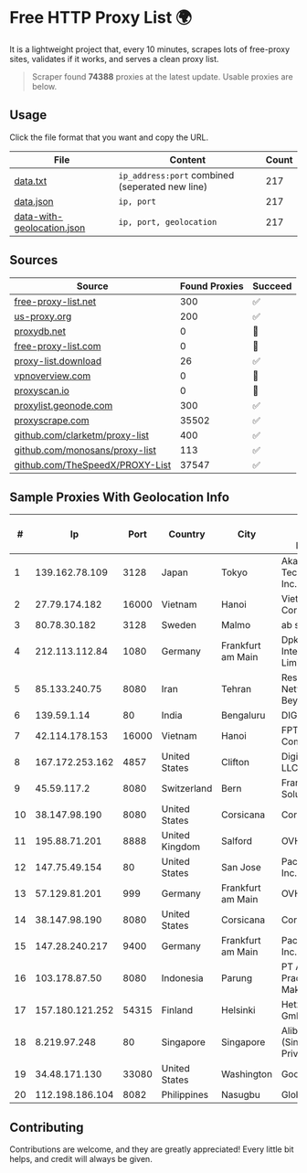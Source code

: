 
# Free HTTP Proxy List 🌍

It is a lightweight project that, every 10 minutes, scrapes lots of free-proxy sites, validates if it works, and serves a clean proxy list.


> Scraper found **74388** proxies at the latest update. Usable proxies are below.

## Usage

Click the file format that you want and copy the URL.


|File|Content|Count|
|----|-------|-----|
|[data.txt](https://raw.githubusercontent.com/themiralay/Proxy-List-World/master/data.txt)|`ip_address:port` combined (seperated new line)|217|
|[data.json](https://raw.githubusercontent.com/themiralay/Proxy-List-World/master/data.json)|`ip, port`|217|
|[data-with-geolocation.json](https://raw.githubusercontent.com/themiralay/Proxy-List-World/master/data-with-geolocation.json)|`ip, port, geolocation`|217|

## Sources

|Source|Found Proxies|Succeed|
|------|-------------|-------|
|[free-proxy-list.net](https://free-proxy-list.net)|300|✅|
|[us-proxy.org](https://www.us-proxy.org)|200|✅|
|[proxydb.net](http://proxydb.net)|0|🚫|
|[free-proxy-list.com](https://free-proxy-list.com/?page=&port=&type%5B%5D=http&type%5B%5D=https&up_time=0&search=Search)|0|🚫|
|[proxy-list.download](https://www.proxy-list.download/HTTP)|26|✅|
|[vpnoverview.com](https://vpnoverview.com/privacy/anonymous-browsing/free-proxy-servers)|0|🚫|
|[proxyscan.io](https://www.proxyscan.io)|0|🚫|
|[proxylist.geonode.com](https://proxylist.geonode.com/api/proxy-list?limit=300&page=1&sort_by=lastChecked&sort_type=desc&protocols=http,https)|300|✅|
|[proxyscrape.com](https://api.proxyscrape.com/v2/?request=displayproxies&protocol=http&timeout=10000&country=all&ssl=all&anonymity=all)|35502|✅|
|[github.com/clarketm/proxy-list](https://raw.githubusercontent.com/clarketm/proxy-list/master/proxy-list-raw.txt)|400|✅|
|[github.com/monosans/proxy-list](https://raw.githubusercontent.com/monosans/proxy-list/main/proxies/http.txt)|113|✅|
|[github.com/TheSpeedX/PROXY-List](https://raw.githubusercontent.com/TheSpeedX/PROXY-List/master/http.txt)|37547|✅|


## Sample Proxies With Geolocation Info

|#|Ip|Port|Country|City|Internet Service Provider|
|-|--|----|-------|----|-------------------------|
|1|139.162.78.109|3128|Japan|Tokyo|Akamai Technologies, Inc.|
|2|27.79.174.182|16000|Vietnam|Hanoi|Viettel Corporation|
|3|80.78.30.182|3128|Sweden|Malmo|ab stract|
|4|212.113.112.84|1080|Germany|Frankfurt am Main|DpkgSoft International Limited|
|5|85.133.240.75|8080|Iran|Tehran|Respina Networks & Beyond PJSC|
|6|139.59.1.14|80|India|Bengaluru|DIGITALOCEAN|
|7|42.114.178.153|16000|Vietnam|Hanoi|FPT Telecom Company|
|8|167.172.253.162|4857|United States|Clifton|DigitalOcean, LLC|
|9|45.59.117.2|8080|Switzerland|Bern|FranTech Solutions|
|10|38.147.98.190|8080|United States|Corsicana|Corsicana ISD|
|11|195.88.71.201|8888|United Kingdom|Salford|OVH SAS|
|12|147.75.49.154|80|United States|San Jose|Packet Host, Inc.|
|13|57.129.81.201|999|Germany|Frankfurt am Main|OVH SAS|
|14|38.147.98.190|8080|United States|Corsicana|Corsicana ISD|
|15|147.28.240.217|9400|Germany|Frankfurt am Main|Packet Host, Inc.|
|16|103.178.87.50|8080|Indonesia|Parung|PT Adhi Pradana Makayasa|
|17|157.180.121.252|54315|Finland|Helsinki|Hetzner Online GmbH|
|18|8.219.97.248|80|Singapore|Singapore|Alibaba Cloud (Singapore) Private Limited|
|19|34.48.171.130|33080|United States|Washington|Google LLC|
|20|112.198.186.104|8082|Philippines|Nasugbu|Globe Telecom|



## Contributing

Contributions are welcome, and they are greatly appreciated! Every
little bit helps, and credit will always be given.

